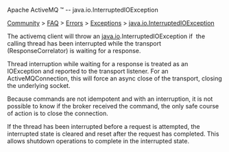 Apache ActiveMQ ™ -- java.io.InterruptedIOException 

[Community](community.html) > [FAQ](faq.html) > [Errors](errors.html) > [Exceptions](exceptions.html) > [java.io.InterruptedIOException](javaiointerruptedioexception.html)


The activemq client will throw an [java.io](http://java.io).InterruptedIOException if  the calling thread has been interrupted while the transport (ResponseCorrelator) is waiting for a response.

Thread interruption while waiting for a response is treated as an IOException and reported to the transport listener. For an ActiveMQConnection, this will force an async close of the transport, closing the underlying socket.

Because commands are not idempotent and with an interruption, it is not possible to know if the broker received the command, the only safe course of action is to close the connection.

If the thread has been interrupted before a request is attempted, the interrupted state is cleared and reset after the request has completed. This allows shutdown operations to complete in the interrupted state.

